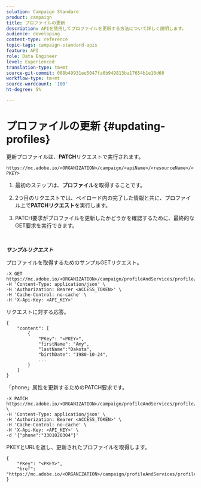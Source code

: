 ```yaml
---
solution: Campaign Standard
product: campaign
title: プロファイルの更新
description: APIを使用してプロファイルを更新する方法について詳しく説明します。
audience: developing
content-type: reference
topic-tags: campaign-standard-apis
feature: API
role: Data Engineer
level: Experienced
translation-type: tm+mt
source-git-commit: 088b49931ee5047fa6b949813ba17654b1e10d60
workflow-type: tm+mt
source-wordcount: '100'
ht-degree: 5%

---
```



# プロファイルの更新 {#updating-profiles}

更新プロファイルは、**PATCH**&#x200B;リクエストで実行されます。

`https://mc.adobe.io/<ORGANIZATION>/campaign/<apiName>/<resourceName>/<PKEY>`

1. 最初のステップは、**プロファイル**&#x200B;を取得することです。

1. 2つ目のリクエストでは、ペイロード内の完了した情報と共に、プロファイル上で&#x200B;**PATCHリクエスト**&#x200B;を実行します。

1. PATCH要求がプロファイルを更新したかどうかを確認するために、最終的なGET要求を実行できます。

<br/>

***サンプルリクエスト***

プロファイルを取得するためのサンプルGETリクエスト。

```
-X GET https://mc.adobe.io/<ORGANIZATION>/campaign/profileAndServices/profile/<PKEY>\
-H 'Content-Type: application/json' \
-H 'Authorization: Bearer <ACCESS_TOKEN>' \
-H 'Cache-Control: no-cache' \
-H 'X-Api-Key: <API_KEY>'
```

リクエストに対する応答。

```
{
    "content": [
        {
            "PKey": "<PKEY>",
            "firstName": "Amy",
            "lastName":"Dakota",
            "birthDate": "1980-10-24",
            ...
        }
    ]
}
```

「phone」属性を更新するためのPATCH要求です。

```
-X PATCH https://mc.adobe.io/<ORGANIZATION>/campaign/profileAndServices/profile/<PKEY> \
-H 'Content-Type: application/json' \
-H 'Authorization: Bearer <ACCESS_TOKEN>' \
-H 'Cache-Control: no-cache' \
-H 'X-Api-Key: <API_KEY>' \
-d '{"phone":"3301020304"}'
```

PKEYとURLを返し、更新されたプロファイルを取得します。

```
{
    "PKey": "<PKEY>",
    "href": "https://mc.adobe.io/<ORGANIZATION>/campaign/profileAndServices/profile/@2v1dr3ZKJveMDhAdh0MPnh9hNQQ93qb7AW6BNVVKknjwXvTZRBAgUqz1SNcB4ZndgjqOofx3BwBZYBftlmObISoM3rs"
}
```
